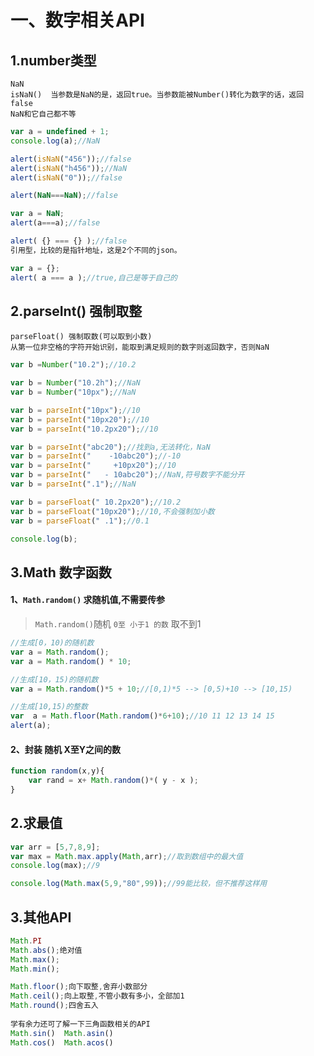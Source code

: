 # 一、数字相关API

## 1.number类型

	NaN
	isNaN()  当参数是NaN的是，返回true。当参数能被Number()转化为数字的话，返回false
	NaN和它自己都不等

```javascript
var a = undefined + 1;
console.log(a);//NaN

alert(isNaN("456"));//false
alert(isNaN("h456"));//NaN
alert(isNaN("0"));//false

alert(NaN===NaN);//false

var a = NaN;
alert(a===a);//false

alert( {} === {} );//false
引用型，比较的是指针地址，这是2个不同的json。

var a = {};
alert( a === a );//true,自己是等于自己的
```

## 2.parseInt() 强制取整

	parseFloat() 强制取数(可以取到小数)
	从第一位非空格的字符开始识别，能取到满足规则的数字则返回数字，否则NaN

```javascript
var b =Number("10.2");//10.2

var b = Number("10.2h");//NaN
var b = Number("10px");//NaN

var b = parseInt("10px");//10
var b = parseInt("10px20");//10
var b = parseInt("10.2px20");//10

var b = parseInt("abc20");//找到a,无法转化，NaN
var b = parseInt("    -10abc20");//-10
var b = parseInt("     +10px20");//10
var b = parseInt("   - 10abc20");//NaN,符号数字不能分开
var b = parseInt(".1");//NaN

var b = parseFloat(" 10.2px20");//10.2
var b = parseFloat("10px20");//10,不会强制加小数
var b = parseFloat(" .1");//0.1

console.log(b);
```



## 3.Math 数字函数

#### 1、`Math.random()` 求随机值,不需要传参

> `Math.random()`随机 `0至 小于1 的数` 取不到1

```javascript
//生成[0，10)的随机数
var a = Math.random();
var a = Math.random() * 10;

//生成[10，15)的随机数
var a = Math.random()*5 + 10;//[0,1)*5 --> [0,5)+10 --> [10,15)

//生成[10,15)的整数
var  a = Math.floor(Math.random()*6+10);//10 11 12 13 14 15
alert(a);
```

#### 2、封装 随机 X至Y之间的数

```javascript
function random(x,y){
	var rand = x+ Math.random()*( y - x );
}
```

## 2.求最值

```javascript
var arr = [5,7,8,9];
var max = Math.max.apply(Math,arr);//取到数组中的最大值
console.log(max);//9

console.log(Math.max(5,9,"80",99));//99能比较，但不推荐这样用
```

## 3.其他API

```javascript
Math.PI
Math.abs();绝对值
Math.max();
Math.min();

Math.floor();向下取整,舍弃小数部分
Math.ceil();向上取整,不管小数有多小，全部加1
Math.round();四舍五入
            
学有余力还可了解一下三角函数相关的API
Math.sin()  Math.asin()
Math.cos()  Math.acos()

```

